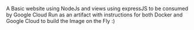 A Basic website using NodeJs and views using expressJS to be consumed by Google Cloud Run as an artifact with instructions for both Docker and Google Cloud to build the Image on the Fly :)
